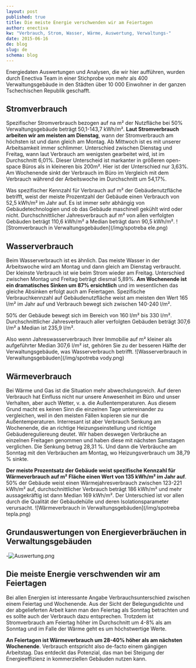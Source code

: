 ```yaml
---
layout: post
published: true
title: Die meiste Energie verschwenden wir am Feiertagen
author: enectiva
kw: "Verbrauch, Strom, Wasser, Wärme, Auswertung, Verwaltungs-"
date: 2015-06-16
de: blog
slug: de
schema: blog
---
```







Energiedaten Auswertungen und Analysen, die wir hier aufführen, wurden durch Enectiva Team in einer Stichprobe von mehr als 400 Verwaltungsgebäude in den Städten über 10 000 Einwohner in der ganzen Tschechischen Republik geschafft. 

## Stromverbrauch

Spezifischer Stromverbrauch bezogen auf na m² der Nutzfläche bei 50% Verwaltungsgebäude beträgt 50,1-143,7 kWh/m². **Laut Stromverbrauch arbeiten wir am meisten am Dienstag**, wann der Stromverbrauch am höchsten ist und dann gleich am Montag. Ab Mittwoch ist es mit unserer Arbeitsamkeit immer schlimmer. Unterschied zwischen Dienstag und Freitag, wann laut Verbrauch am wenigsten gearbeitet wird, ist im Durchschnitt 6,01%. Dieser Unterscheid ist markanter in größeren open-space Büros als in kleineren bis 200m². Hier ist der Unterschied nur 3,63%. Am Wochenende sinkt der Verbrauch im Büro im Vergleich mit dem Verbrauch während der Arbeitswoche im Durchschnitt um 54,17%. 

Was spezifischer Kennzahl für Verbrauch auf m² der Gebäudenutzfläche betrifft, weist der meiste Prozentzahl der Gebäude einen Verbrauch von 52,5 kWh/m² im Jahr auf. Es ist immer sehr abhängig von Gebäudetechnologien und ob das Gebäude maschinell gekühlt wird oder nicht. Durchschnittlicher Jahresverbrauch auf m² von allen verfolgten Gebäuden beträgt 110,6 kWh/m² a Median beträgt dann 90,5 kWh/m².
![Stromverbrauch in Verwaltungsgebäuden](/img/spotreba ele.png)


## Wasserverbrauch

Beim Wasserverbrauch ist es ähnlich. Das meiste Wasser in der Arbeitswoche wird am Montag und dann gleich am Dienstag verbraucht. Der kleinste Verbrauch ist wie beim Strom wieder am Freitag. Unterschied zwischen Montag und Freitag beträgt diesmal 5,89%. **Am Wochenende ist ein dramatisches Sinken um 87% ersichtlich** und im wesentlichen das gleiche Absinken erfolgt auch am Feiertagen. Spezifische Verbrauchkennzahl auf Gebäudenutzfläche weist am meisten den Wert 165 l/m² im Jahr auf und Verbrauch bewegt sich zwischen 140-240 l/m².

50% der Gebäude bewegt sich im Bereich von 160 l/m² bis 330 l/m². Durchschnittlicher Jahresverbrauch aller verfolgten Gebäuden beträgt 307,6 l/m² a Median ist 235,9 l/m².

Also wenn Jahreswasserverbrauch Ihrer Immobilie auf m² kleiner als aufgeführter Median 307,6 l/m² ist, gehören Sie zu der besseren Hälfte der Verwaltungsgebäude, was Wasserverbrauch betrifft.
![Wasserverbrauch in Verwaltungsgebäuden](/img/spotreba vody.png)


## Wärmeverbrauch

Bei Wärme und Gas ist die Situation mehr abwechslungsreich. Auf deren Verbrauch hat Einfluss nicht nur unsere Anwesenheit im Büro und unser Verhalten, aber auch Wetter, v. a. die Außentemperaturen. Aus diesem Grund macht es keinen Sinn die einzelnen Tage untereinander zu vergleichen, weil in den meisten Fällen kopieren sie nur die Außentemperaturen. Interresant ist aber Verbrauch Senkung am Wochenende, die an richtige Heizungseinstellung und richtige Gebäudereguliereung deutet. Wir haben deswegen Verbräuche an einzelnen Freitagen genommen und haben diese mit nächsten Samstagen verglichen. Die Senkung betrug 28,31 %. Und dann die Verbräuche am Sonntag mit den Verbräuchen am Montag, wo Heizungsverbrauch um 38,79 % sinkte.      
 
**Der meiste Prozentsatz der Gebäude weist spezifische Kennzahl für Wärmeverbrauch auf m² Fläche einen Wert von 135 kWh/m² im Jahr auf**. 50% der Gebäude weist einen Wärmejahresverbrauch zwischen 123-221 kWh/m² auf, durchschnittlicher Verbrauch beträgt 186 kWh/m² und mehr aussagekräftig ist dann Median 169 kWh/m². Der Unterschied ist vor allen durch die Qualität der Gebäudehülle und deren Isolationsparameter verursacht.
![Wärmeverbrauch in Verwaltungsgebäuden](/img/spotreba tepla.png)

## Grundauswertungen von Energieverbräuchen in Verwaltungsgebäuden

-![Auswertung.png](/img/statistika.png)

## Die meiste Energie verschwenden wir am Feiertagen

Bei allen Energien ist interessante Angabe Verbrauchsunterschied zwischen einem Feiertag und Wochenende. Aus der Sicht der Belegungsdichte und der abgelieferten Arbeit kann man den Feiertag als Sonntag betrachten und es sollte auch der Verbrauch dazu entsprechen. Trotzdem ist Stromverbrauch am Feiertag höher im Durchschnitt um 4-8% als am Sonntag und im Falle der Wärme geht es um höchstwertige Werte.   

**An Feiertagen ist Wärmeverbrauch um 28-40% höher als am nächsten Wochenende**.  Verbrauch entspricht also de-facto einem gängigen Arbeitstag. Das entdeckt das Potenzial, das man bei Steigung der Energieeffizienz in kommerziellen Gebäuden nutzen kann.  
